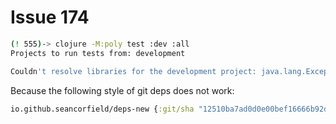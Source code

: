 # Issue 174

```bash
(! 555)-> clojure -M:poly test :dev :all
Projects to run tests from: development

Couldn't resolve libraries for the development project: java.lang.Exception: Unknown library type:
```

Because the following style of git deps does not work:

```clojure
io.github.seancorfield/deps-new {:git/sha "12510ba7ad0d0e00bef16666b92db340adeadcf1"}
```

